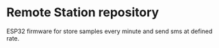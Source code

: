 # Remote Station repository
ESP32 firmware for store samples every minute and send sms at defined rate.

